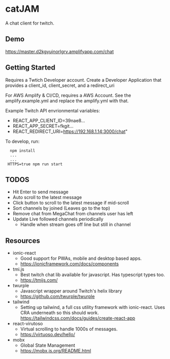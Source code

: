 # catJAM

A chat client for twitch.

## Demo

https://master.d2kgyujnorlgrv.amplifyapp.com/chat

## Getting Started
Requires a Twtich Developer account. Create a Developer Application that provides a client_id, client_secret, and a redirect_uri

For AWS Amplify & CI/CD, requires a AWS Account. See the amplify.example.yml and replace the amplify.yml with that.

Example Twitch API envrionmental variables: 

* REACT_APP_CLIENT_ID=39nae8... 
* REACT_APP_SECRET=fkgit...
* REACT_REDIRECT_URI=https://192.168.1.14:3000/chat"

To develop, run:

```
  npm install
  ...
  ...
 HTTPS=true npm run start
```

## TODOS
* Hit Enter to send message
* Auto scroll to the latest message
* Click button to scroll to the latest message if mid-scroll
* Sort channels by joined (Leaves go to the top)
* Remove chat from MegaChat from channels user has left
* Update Live followed channels periodically
  * Handle when stream goes off line but still in channel

## Resources 

* ionic-react
  * Good support for PWAs, mobile and desktop based apps.
  * https://ionicframework.com/docs/components
* tmi.js
  * Best twitch chat lib available for javascript. Has typescript types too.
  * https://tmijs.com/
* twurple
  * Javascript wrapper around Twitch's helix library
  * https://github.com/twurple/twurple
* tailwind
  * Setting up tailwind, a full css utility framework with ionic-react. Uses CRA underneath so this should work.  
https://tailwindcss.com/docs/guides/create-react-app
* react-virutoso 
  * Virtual scrolling to handle 1000s of messages.
  * https://virtuoso.dev/hello/
* mobx
  * Global State Management
  * https://mobx.js.org/README.html